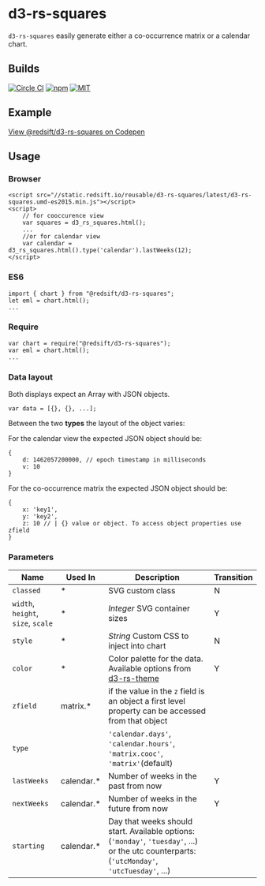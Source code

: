 # d3-rs-squares

`d3-rs-squares` easily generate either a co-occurrence matrix or a calendar chart.

## Builds

[![Circle CI](https://circleci.com/gh/redsift/d3-rs-squares.svg?style=svg)](https://circleci.com/gh/redsift/d3-rs-squares)
[![npm](https://img.shields.io/npm/v/@redsift/d3-rs-squares.svg?style=flat-square)](https://www.npmjs.com/package/@redsift/d3-rs-squares)
[![MIT](https://img.shields.io/badge/license-MIT-blue.svg?style=flat-square)](https://raw.githubusercontent.com/redsift/d3-rs-squares/master/LICENSE)

## Example

[View @redsift/d3-rs-squares on Codepen](https://....)

## Usage

### Browser
	
	<script src="//static.redsift.io/reusable/d3-rs-squares/latest/d3-rs-squares.umd-es2015.min.js"></script>
	<script>
		// for cooccurence view
		var squares = d3_rs_squares.html();
		...
		//or for calendar view
		var calendar = d3_rs_squares.html().type('calendar').lastWeeks(12);
	</script>
### ES6

	import { chart } from "@redsift/d3-rs-squares";
	let eml = chart.html();
	...
	
### Require

	var chart = require("@redsift/d3-rs-squares");
	var eml = chart.html();
	...

### Data layout
Both displays expect an Array with JSON objects. 

	var data = [{}, {}, ...];

Between the two **types** the layout of the object varies:

For the calendar view the expected JSON object should be:

	{
		d: 1462057200000, // epoch timestamp in milliseconds 
		v: 10
	}

For the co-occurrence matrix the expected JSON object should be:

	{
		x: 'key1', 
		y: 'key2',
		z: 10 // | {} value or object. To access object properties use zfield
	}

### Parameters

|Name|Used In|Description|Transition|
|----|--------|----------|----------|
|`classed`|*|SVG custom class|N|
|`width`, `height`, `size`, `scale`|*|*Integer* SVG container sizes|Y
|`style`|*|*String* Custom CSS to inject into chart| N
|`color`|*| Color palette for the data. Available options from [d3-rs-theme](https://github.com/Redsift/d3-rs-theme#presentation-color-palette) | Y|
|`zfield`| matrix.* | if the value in the `z` field is an object a first level property can be accessed from that object|
|`type`| |`'calendar.days'`, `'calendar.hours'`, `'matrix.cooc'`, `'matrix'`(default)|
|`lastWeeks`| calendar.*| Number of weeks in the past from now| Y|
|`nextWeeks`| calendar.*| Number of weeks in the future from now | Y |
|`starting`| calendar.*| Day that weeks should start. Available options: (`'monday'`, `'tuesday'`, ...) or the utc counterparts: (`'utcMonday'`, `'utcTuesday'`, ...)
